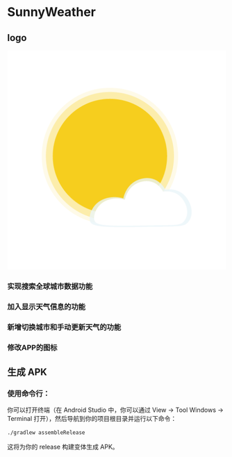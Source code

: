# SunnyWeather
## logo
![sunny_weather_logo](./logo/sunny_weather_logo.png)
### 实现搜索全球城市数据功能
### 加入显示天气信息的功能
### 新增切换城市和手动更新天气的功能
### 修改APP的图标

## 生成 APK
### 使用命令行：
你可以打开终端（在 Android Studio 中，你可以通过 View -> Tool Windows -> Terminal 打开），然后导航到你的项目根目录并运行以下命令：
```bash
./gradlew assembleRelease
```
这将为你的 release 构建变体生成 APK。